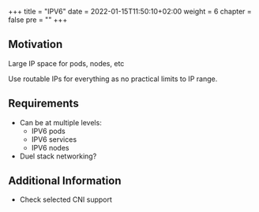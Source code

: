 +++
title = "IPV6"
date = 2022-01-15T11:50:10+02:00
weight = 6
chapter = false
pre = "<b></b>"
+++

## Motivation
Large IP space for pods, nodes, etc

Use routable IPs for everything as no practical limits to IP range.

## Requirements
* Can be at multiple levels:
  * IPV6 pods
  * IPV6 services
  * IPV6 nodes
* Duel stack networking?

## Additional Information
* Check selected CNI support

